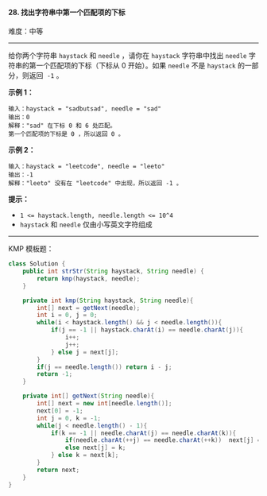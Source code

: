 #### 28. 找出字符串中第一个匹配项的下标

难度：中等

---

给你两个字符串 `haystack` 和 `needle` ，请你在 `haystack` 字符串中找出 `needle` 字符串的第一个匹配项的下标（下标从 0 开始）。如果 `needle` 不是 `haystack` 的一部分，则返回  `-1` 。

 **示例 1：** 

```
输入：haystack = "sadbutsad", needle = "sad"
输出：0
解释："sad" 在下标 0 和 6 处匹配。
第一个匹配项的下标是 0 ，所以返回 0 。
```

 **示例 2：** 

```
输入：haystack = "leetcode", needle = "leeto"
输出：-1
解释："leeto" 没有在 "leetcode" 中出现，所以返回 -1 。
```

 **提示：** 

*   `1 <= haystack.length, needle.length <= 10^4`
*   `haystack` 和 `needle` 仅由小写英文字符组成

---

KMP 模板题：

```java
class Solution {
    public int strStr(String haystack, String needle) {
        return kmp(haystack, needle);
    }

    private int kmp(String haystack, String needle){
        int[] next = getNext(needle);
        int i = 0, j = 0;
        while(i < haystack.length() && j < needle.length()){
            if(j == -1 || haystack.charAt(i) == needle.charAt(j)){
                i++;
                j++;
            } else j = next[j];
        }
        if(j == needle.length()) return i - j;
        return -1;
    }

    private int[] getNext(String needle){
        int[] next = new int[needle.length()];
        next[0] = -1;
        int j = 0, k = -1;
        while(j < needle.length() - 1){
            if(k == -1 || needle.charAt(j) == needle.charAt(k)){
                if(needle.charAt(++j) == needle.charAt(++k))  next[j] = next[k];
                else next[j] = k;
            } else k = next[k];
        }
        return next;
    }
}
```